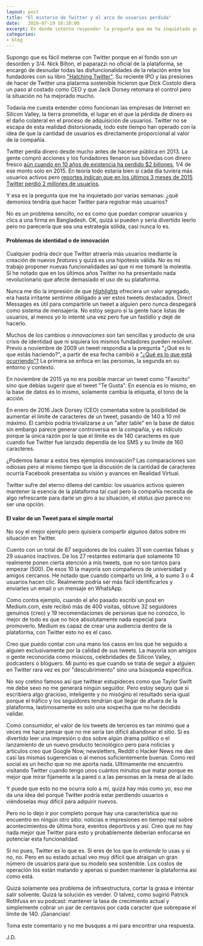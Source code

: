 ```yaml
---
layout: post
title: "El misterio de Twitter y el arca de usuarios perdida"
date:   2016-07-19 16:10:00
excerpt: En donde intento responder la pregunta que me ha inquietado por varias semanas ¿qué demonios tendría que hacer Twitter para registrar más usuarios?
categories:
- blog
---
```


Supongo que es fácil meterse con Twitter porque en el fondo son un desorden y 3/4. Nick Bilton, el paparazzi no oficial de la plataforma, se encargó de desnudar todas las disfuncionalidades de la relación entre los fundadores con su libro ["Hatching Twitter"](http://hatchingtwitter.com/). Su reciente IPO y las presiones de hacer de Twitter una platarma sostenible hicieron que Dick Costolo diera un paso al costado como CEO y que Jack Dorsey retomara el control pero la situación no ha mejorado mucho.

Todavía me cuesta entender cómo funcionan las empresas de Internet en Silicon Valley, la tierra prometida, el lugar en el que la pérdida de dinero es el daño colateral en el proceso de adquisición de usuarios. Twitter no se escapa de esta realidad distorsionada, todo este tiempo han operado con la idea de que la cantidad de usuarios es directamente proporcional al valor de la compañía.

Twitter perdía dinero desde mucho antes de hacerse pública en 2013. La gente compró acciones y los fundadores llenaron sus bóvedas con dinero fresco [aún cuando en 10 años de existencia ha perdido $2 billones][lnk-time], 1/4 de ese monto solo en 2015. En teoría todo estaría bien si cada día tuviera más usuarios activos pero [reportes indican que en los últimos 3 meses de 2015 Twitter perdió 2 millones de usuarios][lnk-money].

Y esa es la pregunta que me ha inquietado por varias semanas: ¿qué demonios tendría que hacer Twitter para registrar más usuarios?

No es un problema sencillo, no es como que puedan comprar usuarios y clics a una firma en Bangladesh. OK, quizá sí pueden y sería divertido leerlo pero no parecería que sea una estrategia sólida, casi nunca lo es.


#### Problemas de identidad o de innovación

Cualquier podría decir que Twitter atraería más usuarios mediante la creación de nuevos *features* y quizá es una hipótesis válida. No es mi trabajo proponer nuevas funcionalidades así que ni me tomaré la molestia. Sí he notado que en los últimos años Twitter no ha presentado nada revolucionario que afecte demasiado el uso de su plataforma.

Nunca me dio la impresión de que [*Highlights*][highlights] ofreciera un valor agregado, era hasta irritante sentirme obligado a ver estos tweets destacados. Direct Messages es útil para compartirle un tweet a alguien pero nunca despegará como sistema de mensajería. No estoy seguro si la gente hace listas de usuarios, al menos yo lo intenté una vez pero fue un fastidio y dejé de hacerlo. 

Muchos de los cambios o *innovaciones* son tan sencillas y producto de una crisis de identidad que ni siquiera los mismos fundadores pueden resolver. Previo a noviembre de 2009 un tweet respondía a la pregunta "¿Qué es lo que estás haciendo?", a partir de esa fecha cambió a ["¿Qué es lo que está ocurriendo"?][happening] La primera se enfoca en las personas, la segunda en su entorno y contexto.

En noviembre de 2015 ya no era posible marcar un tweet como "Favorito" sino que debías sugerir que el tweet "Te Gusta". En esencia es lo mismo, en la base de datos es lo mismo, solamente cambia la etiqueta, el tono de la acción.

En enero de 2016 Jack Dorsey (CEO) comentaba sobre la posibilidad de aumentar el límite de caracteres de un tweet, pasando de 140 a 10 mil máximo. El cambio podría trivializarse a un "alter table" en la base de datos sin embargo parece generar controversia en la compañía, y es ridículo porque la única razón por la que el límite es de 140 caracteres es que cuando fue Twitter fue lanzado dependía de los SMS y su límite de 160 caracteres. 

¿Podemos llamar a estos tres ejemplos innovación? Las comparaciones son odiosas pero al mismo tiempo que la discusión de la cantidad de caracteres ocurría Facebook presentaba su visión y avances en Realidad Virtual.

Twitter sufre del eterno dilema del cambio: los usuarios activos quieren mantener la esencia de la plataforma tal cual pero la compañía necesita de algo refrescante para darle un giro a su situación, el *status quo* parece no ser una opción.


#### El valor de un Tweet para el simple mortal

No soy el mejor ejemplo pero quisiera compartir algunos datos sobre mi situación en Twitter.

Cuento con un total de 87 seguidores de los cuales 31 son cuentas falsas y 29 usuarios inactivos. De los 27 restantes estimaría que solamente 10 realmente ponen cierta atención a mis tweets, que no son tantos para empezar (500). De esos 10 la mayoría son compañeros de universidad y amigos cercanos. He notado que cuando comparto un link, a lo sumo 3 o 4 usuarios hacen clic. Realmente podría ser más fácil identificarlos y enviarles un email o un mensaje en WhatsApp.

Como contra ejemplo, cuando el año pasado escribí un post en Medium.com, este recibió más de 400 visitas, obtuve 32 seguidores genuinos (creo) y 19 recomendaciones de personas que no conozco, lo mejor de todo es que no hice absolutamente nada especial para promoverlo. Medium es capaz de crear una audiencia dentro de la plataforma, con Twitter esto no es el caso.

Creo que puedo contar con una mano los casos en los que he seguido a alguien exclusivamente por la calidad de sus tweets. La mayoría son amigos o gente reconocida como músicos, celebridades de Silicon Valley, podcasters o bloguers. Mi punto es que cuando se trata de seguir a alguien en Twitter rara vez es por "descubrimiento" sino una búsqueda específica.

No soy cretino famoso así que twittear estupideces como que Taylor Swift me debe sexo no me generará ningún seguidor. Pero estoy seguro que si escribiera algo gracioso, inteligente y no misógino el resultado sería igual porque el tráfico y los seguidores tendrían que llegar de afuera de la plataforma, lastimosamente es solo una sospecha que no he decidido validar.

Como consumidor, el valor de los tweets de terceros es tan mínimo que a veces me hace pensar que no me sería tan difícil abandonar el sitio. Sí es divertido leer una impresión o dos sobre algún drama político o el lanzamiento de un nuevo producto tecnológico pero para noticias y artículos creo que Google Now, newsletters, Reddit o Hacker News me dan casi las mismas sugerencias o al menos suficientemente buenas. Como red social es un hecho que no me aporta nada. Ultimamente me encuentro visitando Twitter cuando tengo unos cuántos minutos que matar porque es mejor que mirar fijamente a la pared o a las personas en la mesa de al lado. 

Y puede que esto no me ocurra solo a mí, quizá hay más como yo, eso me da una idea del porqué Twitter podría estar perdiendo usuarios o viéndoselas muy difícil para adquirir nuevos. 

Pero no lo dejo ir por completo porque hay una característica que no encuentro en ningún otro sitio: noticias e impresiones en tiempo real sobre acontecimientos de última hora, eventos deportivos y así. Creo que no hay nada mejor que Twitter para esto y probablemente deberían enfocarse en potenciar esta funcionalidad.

Si no pues, Twitter es lo que es. Si eres de los que *lo entiende* lo usas y si no, no. Pero en su estado actual veo muy difícil que atraigan un gran número de usuarios para que su modelo sea sostenible. Los costos de operación los están matando y apenas si pueden mantener la plataforma así como está. 

Quizá solamente sea problema de infraestructura, cortar la grasa e intentar salir solvente. Quizá la solución es vender. O talvez, como sugirió Patrick Rothfuss en su podcast: mantener la tasa de crecimiento actual y simplemente cobrar un par de centavos por cada caracter que sobrepase el límite de 140. ¡Ganancias!

Toma este comentario y no me busques a mí para encontrar una respuesta.

J.D.

[lnk-time]:http://time.com/4241716/twitter-losses-twtr/
[lnk-money]:http://money.cnn.com/2016/02/10/technology/twitter-stock-users/
[highlights]: https://support.twitter.com/articles/20172643
[happening]: https://blog.twitter.com/2009/whats-happening
